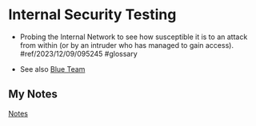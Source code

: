 # Internal Security Testing
- Probing the Internal Network to see how susceptible it is to an attack from within (or by an intruder who has managed to gain access). #ref/2023/12/09/095245 #glossary 

- See also [Blue Team](blue-team.md)
## My Notes
[Notes](mynotes/internal-security-testing-notes.md)

